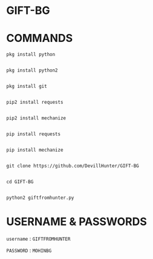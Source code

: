 # GIFT-BG
# COMMANDS


````
pkg install python


pkg install python2


pkg install git


pip2 install requests


pip2 install mechanize


pip install requests


pip install mechanize


git clone https://github.com/DevillHunter/GIFT-BG


cd GIFT-BG


python2 giftfromhunter.py

````


# USERNAME & PASSWORDS 

`username` :  `GIFTFROMHUNTER`

`PASSWORD` : `MOHINBG`
